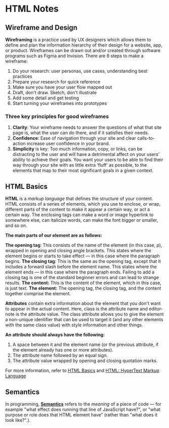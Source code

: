 # HTML Notes

## Wireframe and Design

**Wireframing** is a practice used by UX designers which allows them to define and plan the information hierarchy of their design for a website, app, or product. Wireframes can be drawn out and/or created through software programs such as Figma and Invision. There are 6 steps to make a wireframe:

1. Do your research: user personas, use cases, understanding best practices
2. Prepare your research for quick reference
3. Make sure you have your user flow mapped out
4. Draft, don't draw. Sketch, don't illustrate
5. Add some detail and get testing
6. Start turning your wireframes into prototypes

### Three key principles for good wireframes

1. **Clarity**: Your wireframe needs to answer the questions of what that site page is, what the user can do there, and if it satisfies their needs.
2. **Confidence**: Ease of navigation through your site and clear calls-to-action increase user confidence in your brand.
3. **Simplicity** is key: Too much information, copy, or links, can be distracting to the user and will have a detrimental affect on your users’ ability to achieve their goals. You want your users to be able to find their way through your site with as little extra ‘fluff’ as possible, to the elements that map to their most significant goals in a given context.

## HTML Basics

**HTML** is a *markup language* that defines the structure of your content. HTML consists of a series of elements, which you use to enclose, or wrap, different parts of the content to make it appear a certain way, or act a certain way. The enclosing tags can make a word or image hyperlink to somewhere else, can italicize words, can make the font bigger or smaller, and so on.

**The main parts of our element are as follows:**

**The opening tag**: This consists of the name of the element (in this case, p), wrapped in opening and closing angle brackets. This states where the element begins or starts to take effect — in this case where the paragraph begins.
**The closing tag**: This is the same as the opening tag, except that it includes a forward slash before the element name. This states where the element ends — in this case where the paragraph ends. Failing to add a closing tag is one of the standard beginner errors and can lead to strange results.
**The content:** This is the content of the element, which in this case, is just text.
**The element:** The opening tag, the closing tag, and the content together comprise the element.

**Attributes** contain extra information about the element that you don't want to appear in the actual content. Here, class is the attribute name and editor-note is the attribute value. The class attribute allows you to give the element a non-unique identifier that can be used to target it (and any other elements with the same class value) with style information and other things.

**An attribute should always have the following:**

1. A space between it and the element name (or the previous attribute, if the element already has one or more attributes).
2. The attribute name followed by an equal sign.
3. The attribute value wrapped by opening and closing quotation marks.

For more information, refer to [HTML Basics](https://developer.mozilla.org/en-US/docs/Learn/Getting_started_with_the_web/HTML_basics) and [HTML: HyperText Markup Language](https://developer.mozilla.org/en-US/docs/Web/HTML)

## Semantics

In programming, [**Semantics**](https://developer.mozilla.org/en-US/docs/Glossary/Semantics) refers to the *meaning* of a piece of code — for example "what effect does running that line of JavaScript have?", or "what purpose or role does that HTML element have" (rather than "what does it look like?".).
